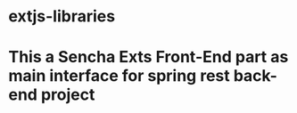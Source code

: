 # extjs-libraries
# This a Sencha Exts Front-End part as main interface for spring rest back-end project
